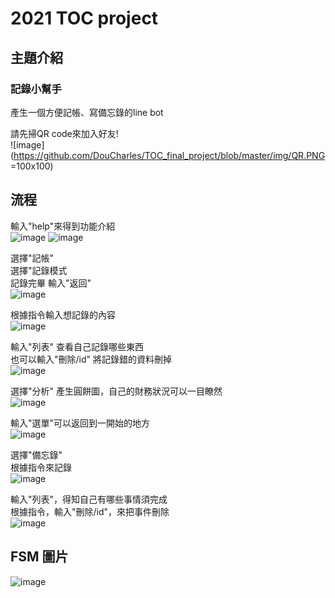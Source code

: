 # 2021 TOC project

## 主題介紹
### 記錄小幫手
產生一個方便記帳、寫備忘錄的line bot<br>

請先掃QR code來加入好友!<br>
![image](https://github.com/DouCharles/TOC_final_project/blob/master/img/QR.PNG =100x100)

## 流程
輸入"help"來得到功能介紹<br>
![image](https://github.com/DouCharles/TOC_final_project/blob/master/img/help.jpg)
![image](https://github.com/DouCharles/TOC_final_project/blob/master/img/help2.jpg)

選擇"記帳"<br>
選擇"記錄模式<br>
記錄完畢 輸入"返回"<br>
![image](https://github.com/DouCharles/TOC_final_project/blob/master/img/記錄.jpg)

根據指令輸入想記錄的內容<br>
![image](https://github.com/DouCharles/TOC_final_project/blob/master/img/記錄中.jpg)

輸入"列表"   查看自己記錄哪些東西<br>
也可以輸入"刪除/id" 將記錄錯的資料刪掉<br>
![image](https://github.com/DouCharles/TOC_final_project/blob/master/img/記錄-列表.jpg)

選擇"分析"  產生圓餅圖，自己的財務狀況可以一目瞭然<br>
![image](https://github.com/DouCharles/TOC_final_project/blob/master/img/分析.jpg)

輸入"選單"可以返回到一開始的地方<br>
![image](https://github.com/DouCharles/TOC_final_project/blob/master/img/返回選單.jpg)

選擇"備忘錄"<br>
根據指令來記錄<br>
![image](https://github.com/DouCharles/TOC_final_project/blob/master/img/備忘錄.jpg)


輸入"列表"，得知自己有哪些事情須完成<br>
根據指令，輸入"刪除/id"，來把事件刪除<br>
![image](https://github.com/DouCharles/TOC_final_project/blob/master/img/備忘錄-列表刪除.jpg)

## FSM 圖片

![image](https://github.com/DouCharles/TOC_final_project/blob/master/img/fsm.png)

